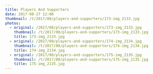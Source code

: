 ```yaml
---
title: Players And Supporters
date: 2017-08-27 12:00
thumbnail: /t/2017/08/players-and-supporters/173-img_2133.jpg
photos:
  - original: /2017/08/players-and-supporters/173-img_2133.jpg
    thumbnail: /t/2017/08/players-and-supporters/173-img_2133.jpg
    title: 173-img_2133.jpg
  - original: /2017/08/players-and-supporters/174-img_2134.jpg
    thumbnail: /t/2017/08/players-and-supporters/174-img_2134.jpg
    title: 174-img_2134.jpg
  - original: /2017/08/players-and-supporters/175-img_2135.jpg
    thumbnail: /t/2017/08/players-and-supporters/175-img_2135.jpg
    title: 175-img_2135.jpg
---
```

